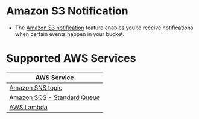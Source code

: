 # Amazon S3 Notification
- The [Amazon S3 notification](https://docs.aws.amazon.com/AmazonS3/latest/userguide/NotificationHowTo.html) feature enables you to receive notifications when certain events happen in your bucket.

# Supported AWS Services

| AWS Service                                                                      |
|----------------------------------------------------------------------------------|
| [Amazon SNS topic](../../5_MessageBrokerServices/AmazonSNS.md)                   |
| [Amazon SQS - Standard Queue](../../5_MessageBrokerServices/AmazonSQS/Readme.md) |
| [AWS Lambda ](../../3_ComputeServices/AWSLambda)                                 |

